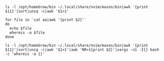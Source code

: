 <!-- *********************************************************************** -->
<!--                                                                         -->
<!--                                                      :::      ::::::::  -->
<!-- mason.md                                           :+:      :+:    :+:  -->
<!--                                                  +:+ +:+         +:+    -->
<!-- By: chenxu <chenxu@mail.ustc.edu.cn>           +#+  +:+       +#+       -->
<!--                                              +#+#+#+#+#+   +#+          -->
<!-- Created: 2024/11/29 16:00:26 by chenxu            #+#    #+#            -->
<!-- Updated: 2024/11/30 20:55:09 by chenxu           ###   ########.fr      -->
<!--                                                                         -->
<!-- *********************************************************************** -->
<!-- cspell:disable -->
```shell
ls -l /opt/homebrew/bin ~/.local/share/nvim/mason/bin|awk '{print $11}'|sort|uniq -c|awk '$1>1'
```

```shell
for file in `cat aa|awk '{print $2}'`
do
  echo $file
  whereis -a $file
done

```

```shell
ls -l /opt/homebrew/bin ~/.local/share/nvim/mason/bin|awk '{print $11}'|sort|uniq -c|awk '$1>1'|awk 'NR>1{print $2}'|xargs -n1 -I{} bash -c 'whereis -a {}'
```
